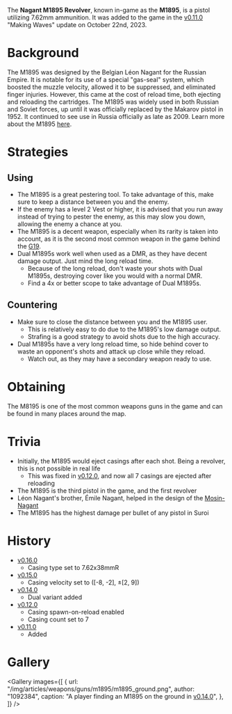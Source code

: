 The **Nagant M1895 Revolver**, known in-game as the **M1895**, is a pistol utilizing 7.62mm ammunition. It was added to the game in the [v0.11.0](https://github.com/HasangerGames/suroi/releases/tag/v0.11.0) "Making Waves" update on October 22nd, 2023.

# Background

The M1895 was designed by the Belgian Léon Nagant for the Russian Empire. It is notable for its use of a special "gas-seal" system, which boosted the muzzle velocity, allowed it to be suppressed, and eliminated finger injuries. However, this came at the cost of reload time, both ejecting and reloading the cartridges. The M1895 was widely used in both Russian and Soviet forces, up until it was officially replaced by the Makarov pistol in 1952. It continued to see use in Russia officially as late as 2009. Learn more about the M1895 [here](https://en.wikipedia.org/wiki/Nagant_M1895).


# Strategies

## Using

- The M1895 is a great pestering tool. To take advantage of this, make sure to keep a distance between you and the enemy.
- If the enemy has a level 2 Vest or higher, it is advised that you run away instead of trying to pester the enemy, as this may slow you down, allowing the enemy a chance at you.
- The M1895 is a decent weapon, especially when its rarity is taken into account, as it is the second most common weapon in the game behind the [G19](/weapons/guns/g19).
- Dual M1895s work well when used as a DMR, as they have decent damage output. Just mind the long reload time.
  - Because of the long reload, don't waste your shots with Dual M1895s, destroying cover like you would with a normal DMR.
  - Find a 4x or better scope to take advantage of Dual M1895s.

## Countering

- Make sure to close the distance between you and the M1895 user.
  - This is relatively easy to do due to the M1895's low damage output.
  - Strafing is a good strategy to avoid shots due to the high accuracy.
- Dual M1895s have a very long reload time, so hide behind cover to waste an opponent's shots and attack up close while they reload.
  - Watch out, as they may have a secondary weapon ready to use.

# Obtaining

The M8195 is one of the most common weapons guns in the game and can be found in many places around the map.

# Trivia

- Initially, the M1895 would eject casings after each shot. Being a revolver, this is not possible in real life
  - This was fixed in [v0.12.0](https://github.com/HasangerGames/suroi/releases/tag/v0.12.0), and now all 7 casings are ejected after reloading
- The M1895 is the third pistol in the game, and the first revolver
- Léon Nagant's brother, Émile Nagant, helped in the design of the [Mosin-Nagant](/weapons/guns/mosin)
- The M1895 has the highest damage per bullet of any pistol in Suroi

# History

- [v0.16.0](https://github.com/HasangerGames/suroi/releases/tag/v0.16.0)
  - Casing type set to 7.62x38mmR
- [v0.15.0](https://github.com/HasangerGames/suroi/releases/tag/v0.15.0)
  - Casing velocity set to ([-8, -2], ±[2, 9])
- [v0.14.0](https://github.com/HasangerGames/suroi/releases/tag/v0.14.0)
  - Dual variant added
- [v0.12.0](https://github.com/HasangerGames/suroi/releases/tag/v0.12.0)
  - Casing spawn-on-reload enabled
  - Casing count set to 7
- [v0.11.0](https://github.com/HasangerGames/suroi/releases/tag/v0.11.0)
  - Added

# Gallery

<Gallery
  images={[
    {
      url: "/img/articles/weapons/guns/m1895/m1895_ground.png",
      author: "1092384",
      caption: "A player finding an M1895 on the ground in [v0.14.0](https://github.com/HasangerGames/suroi/releases/tag/v0.14.0)",
    },
  ]}
/>
